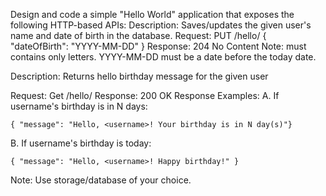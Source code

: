 Design and code a simple "Hello World" application that exposes the following HTTP-based APIs:
Description: Saves/updates the given user's name and date of birth in the database.
Request: PUT /hello/<username> { "dateOfBirth": "YYYY-MM-DD" }
Response: 204 No Content
Note:
<username> must contains only letters.
YYYY-MM-DD must be a date before the today date.

Description: Returns hello birthday message for the given user

Request: Get /hello/<username>
Response: 200 OK
Response Examples:
A. If username's birthday is in N days:

```
{ "message": "Hello, <username>! Your birthday is in N day(s)"}
```
B. If username's birthday is today:
```
{ "message": "Hello, <username>! Happy birthday!" }
```
Note: Use storage/database of your choice.
